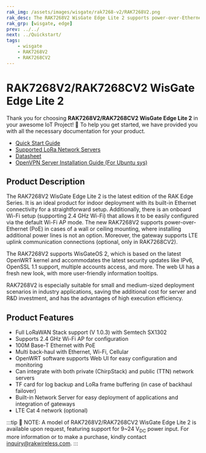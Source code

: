 ```yaml
---
rak_img: /assets/images/wisgate/rak7268-v2/RAK7268V2.png
rak_desc: The RAK7268V2 WisGate Edge Lite 2 supports power-over-Ethernet (PoE) in cases of a wall or ceiling mounting, where installing additional power lines is not an option. It is an ideal product for indoor deployment with its built-in Ethernet connectivity for a straightforward setup.
rak_grp: [wisgate, edge]
prev: ../../
next: ../Quickstart/
tags:
    - wisgate
    - RAK7268V2
    - RAK7268CV2
---
```


# RAK7268V2/RAK7268CV2 WisGate Edge Lite 2

Thank you for choosing **RAK7268V2/RAK7268CV2 WisGate Edge Lite 2** in your awesome IoT Project! 🎉 To help you get started, we have provided you with all the necessary documentation for your product.

* <a href="../Quickstart/" target="_blank">Quick Start Guide</a>
* <a href="../Supported-LoRa-Network-Servers/" target="_blank">Supported LoRa Network Servers</a>
* <a href="../Datasheet/" target="_blank">Datasheet</a>
* <a href="https://docs.rakwireless.com/Knowledge-Hub/Learn/OpenVPN-Server-Installation/" target="_blank">OpenVPN Server Installation Guide (For Ubuntu sys)</a>


## Product Description

The RAK7268V2 WisGate Edge Lite 2 is the latest edition of the RAK Edge Series. It is an ideal product for indoor deployment with its built-in Ethernet connectivity for a straightforward setup. Additionally, there is an onboard Wi-Fi setup (supporting 2.4&nbsp;GHz Wi-Fi) that allows it to be easily configured via the default Wi-Fi AP mode. The new RAK7268V2 supports power-over-Ethernet (PoE) in cases of a wall or ceiling mounting, where installing additional power lines is not an option. Moreover, the gateway supports LTE uplink communication connections (optional, only in RAK7268CV2).

The RAK7268V2 supports WisGateOS 2, which is based on the latest OpenWRT kernel and accommodates the latest security updates like IPv6, OpenSSL 1.1 support, multiple accounts access, and more. The web UI has a fresh new look, with more user-friendly information tooltips.

RAK7268V2 is especially suitable for small and medium-sized deployment scenarios in industry applications, saving the additional cost for server and R&D investment, and has the advantages of high execution efficiency.

## Product Features

- Full LoRaWAN Stack support (V 1.0.3) with Semtech SX1302
- Supports 2.4&nbsp;GHz Wi-Fi AP for configuration
- 100M Base-T Ethernet with PoE
- Multi back-haul with Ethernet, Wi-Fi, Cellular
- OpenWRT software supports Web UI for easy configuration and monitoring
- Can integrate with both private (ChirpStack) and public (TTN) network servers
- TF card for log backup and LoRa frame buffering (in case of backhaul failover)
- Built-in Network Server for easy deployment of applications and integration of gateways
- LTE Cat 4 network (optional)

:::tip 📝 NOTE:
A model of RAK7268V2/RAK7268CV2 WisGate Edge Lite 2 is available upon request, featuring support for 9~24&nbsp;V<sub>DC</sub> power input. For more information or to make a purchase, kindly contact [inquiry@rakwireless.com](mailto:inquiry@rakwireless.com).
:::
